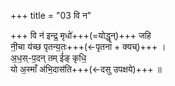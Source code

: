 +++
title = "03 वि न"

+++
वि न॑ इन्द्र॒ मृधो॑+++(=योद्धॄन्)+++ जहि  
नी॒चा य॑च्छ पृतन्य॒तः+++(←पृतना + क्यच्)+++ ।   
अ॒ध॒स्-प॒दन् तम् ई॑ङ् कृधि॒  
यो अ॒स्माँ अ॑भि॒दास॑ति+++(←दसु उपक्षये)+++  ॥